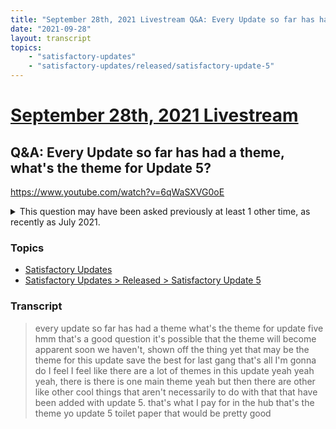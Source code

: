 ```yaml
---
title: "September 28th, 2021 Livestream Q&A: Every Update so far has had a theme, what's the theme for Update 5?"
date: "2021-09-28"
layout: transcript
topics:
    - "satisfactory-updates"
    - "satisfactory-updates/released/satisfactory-update-5"
---
```

# [September 28th, 2021 Livestream](../2021-09-28.md)
## Q&A: Every Update so far has had a theme, what's the theme for Update 5?
https://www.youtube.com/watch?v=6qWaSXVG0oE
<details>
<summary>This question may have been asked previously at least 1 other time, as recently as July 2021.</summary>

* [July 6th, 2021 Livestream Q&A: Can you tell us the theme for Update 5?](./yt-GeoD7JmX6cM.md) [https://www.youtube.com/watch?v=GeoD7JmX6cM](https://www.youtube.com/watch?v=GeoD7JmX6cM)
</details>


### Topics
* [Satisfactory Updates](../topics/satisfactory-updates.md)
* [Satisfactory Updates > Released > Satisfactory Update 5](../topics/satisfactory-updates/released/satisfactory-update-5.md)

### Transcript

> every update so far has had a theme what's the theme for update five hmm that's a good question it's possible that the theme will become apparent soon we haven't, shown off the thing yet that may be the theme for this update save the best for last gang that's all I'm gonna do I feel I feel like there are a lot of themes in this update yeah yeah yeah, there is there is one main theme yeah but then there are other like other cool things that aren't necessarily to do with that that have been added with update 5. that's what I pay for in the hub that's the theme yo update 5 toilet paper that would be pretty good

